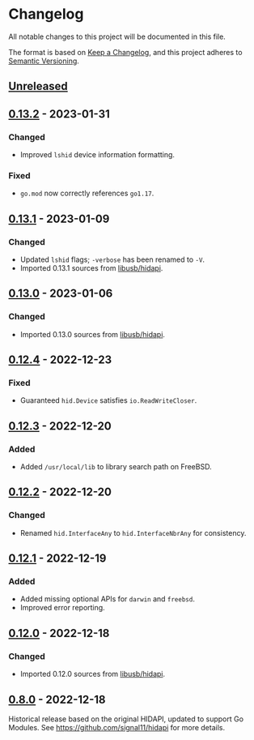 # Changelog

All notable changes to this project will be documented in this file.

The format is based on [Keep a Changelog](https://keepachangelog.com/en/1.0.0/),
and this project adheres to [Semantic Versioning](https://semver.org/spec/v2.0.0.html).

## [Unreleased]

## [0.13.2] - 2023-01-31

### Changed

- Improved `lshid` device information formatting.

### Fixed

- `go.mod` now correctly references `go1.17`.

## [0.13.1] - 2023-01-09

### Changed

- Updated `lshid` flags; `-verbose` has been renamed to `-V`.
- Imported 0.13.1 sources from [libusb/hidapi](https://github.com/libusb/hidapi).

## [0.13.0] - 2023-01-06

### Changed

- Imported 0.13.0 sources from [libusb/hidapi](https://github.com/libusb/hidapi).

## [0.12.4] - 2022-12-23

### Fixed

- Guaranteed `hid.Device` satisfies `io.ReadWriteCloser`.

## [0.12.3] - 2022-12-20

### Added

- Added `/usr/local/lib` to library search path on FreeBSD.

## [0.12.2] - 2022-12-20

### Changed

- Renamed `hid.InterfaceAny` to `hid.InterfaceNbrAny` for consistency.

## [0.12.1] - 2022-12-19

### Added

- Added missing optional APIs for `darwin` and `freebsd`.
- Improved error reporting.

## [0.12.0] - 2022-12-18

### Changed

- Imported 0.12.0 sources from [libusb/hidapi](https://github.com/libusb/hidapi).

## [0.8.0] - 2022-12-18

Historical release based on the original HIDAPI, updated to support Go Modules.
See https://github.com/signal11/hidapi for more details.

[Unreleased]: https://github.com/sstallion/go-hid/compare/v0.13.2...HEAD
[0.13.2]: https://github.com/sstallion/go-hid/releases/tag/v0.13.2
[0.13.1]: https://github.com/sstallion/go-hid/releases/tag/v0.13.1
[0.13.0]: https://github.com/sstallion/go-hid/releases/tag/v0.13.0
[0.12.4]: https://github.com/sstallion/go-hid/releases/tag/v0.12.4
[0.12.3]: https://github.com/sstallion/go-hid/releases/tag/v0.12.3
[0.12.2]: https://github.com/sstallion/go-hid/releases/tag/v0.12.2
[0.12.1]: https://github.com/sstallion/go-hid/releases/tag/v0.12.1
[0.12.0]: https://github.com/sstallion/go-hid/releases/tag/v0.12.0
[0.8.0]: https://github.com/sstallion/go-hid/releases/tag/v0.8.0
